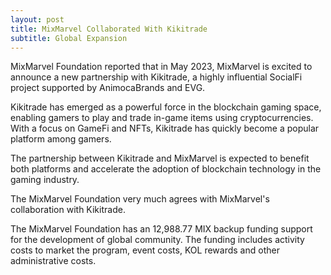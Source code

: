 ```yaml
---
layout: post
title: MixMarvel Collaborated With Kikitrade
subtitle: Global Expansion
---
```


MixMarvel Foundation reported that in May 2023, MixMarvel is excited to announce a new partnership with Kikitrade, a highly influential SocialFi project supported by AnimocaBrands and EVG.

Kikitrade has emerged as a powerful force in the blockchain gaming space, enabling gamers to play and trade in-game items using cryptocurrencies. With a focus on GameFi and NFTs, Kikitrade has quickly become a popular platform among gamers.

The partnership between Kikitrade and MixMarvel is expected to benefit both platforms and accelerate the adoption of blockchain technology in the gaming industry.

The MixMarvel Foundation very much agrees with MixMarvel's collaboration with Kikitrade.  

The MixMarvel Foundation has an 12,988.77 MIX backup funding support for the development of global community.  The funding includes activity costs to market the program, event costs, KOL rewards and other administrative costs. 
